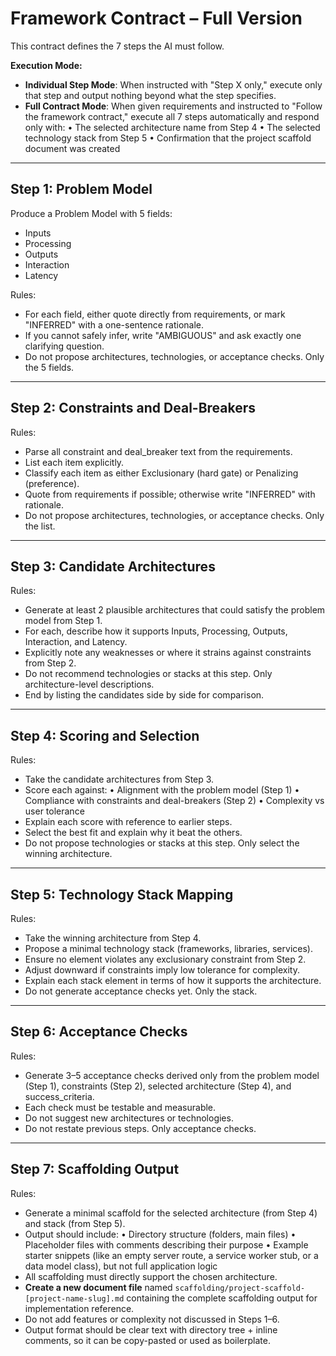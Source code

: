 # Framework Contract – Full Version

This contract defines the 7 steps the AI must follow.

**Execution Mode:**

- **Individual Step Mode**: When instructed with "Step X only," execute only that step and output nothing beyond what the step specifies.
- **Full Contract Mode**: When given requirements and instructed to "Follow the framework contract," execute all 7 steps automatically and respond only with:
  • The selected architecture name from Step 4
  • The selected technology stack from Step 5
  • Confirmation that the project scaffold document was created

---

## Step 1: Problem Model

Produce a Problem Model with 5 fields:

- Inputs
- Processing
- Outputs
- Interaction
- Latency

Rules:

- For each field, either quote directly from requirements, or mark "INFERRED" with a one-sentence rationale.
- If you cannot safely infer, write "AMBIGUOUS" and ask exactly one clarifying question.
- Do not propose architectures, technologies, or acceptance checks. Only the 5 fields.

---

## Step 2: Constraints and Deal-Breakers

Rules:

- Parse all constraint and deal_breaker text from the requirements.
- List each item explicitly.
- Classify each item as either Exclusionary (hard gate) or Penalizing (preference).
- Quote from requirements if possible; otherwise write "INFERRED" with rationale.
- Do not propose architectures, technologies, or acceptance checks. Only the list.

---

## Step 3: Candidate Architectures

Rules:

- Generate at least 2 plausible architectures that could satisfy the problem model from Step 1.
- For each, describe how it supports Inputs, Processing, Outputs, Interaction, and Latency.
- Explicitly note any weaknesses or where it strains against constraints from Step 2.
- Do not recommend technologies or stacks at this step. Only architecture-level descriptions.
- End by listing the candidates side by side for comparison.

---

## Step 4: Scoring and Selection

Rules:

- Take the candidate architectures from Step 3.
- Score each against:
  • Alignment with the problem model (Step 1)
  • Compliance with constraints and deal-breakers (Step 2)
  • Complexity vs user tolerance
- Explain each score with reference to earlier steps.
- Select the best fit and explain why it beat the others.
- Do not propose technologies or stacks at this step. Only select the winning architecture.

---

## Step 5: Technology Stack Mapping

Rules:

- Take the winning architecture from Step 4.
- Propose a minimal technology stack (frameworks, libraries, services).
- Ensure no element violates any exclusionary constraint from Step 2.
- Adjust downward if constraints imply low tolerance for complexity.
- Explain each stack element in terms of how it supports the architecture.
- Do not generate acceptance checks yet. Only the stack.

---

## Step 6: Acceptance Checks

Rules:

- Generate 3–5 acceptance checks derived only from the problem model (Step 1), constraints (Step 2), selected architecture (Step 4), and success_criteria.
- Each check must be testable and measurable.
- Do not suggest new architectures or technologies.
- Do not restate previous steps. Only acceptance checks.

---

## Step 7: Scaffolding Output

Rules:

- Generate a minimal scaffold for the selected architecture (from Step 4) and stack (from Step 5).
- Output should include:
  • Directory structure (folders, main files)
  • Placeholder files with comments describing their purpose
  • Example starter snippets (like an empty server route, a service worker stub, or a data model class), but not full application logic
- All scaffolding must directly support the chosen architecture.
- **Create a new document file** named `scaffolding/project-scaffold-[project-name-slug].md` containing the complete scaffolding output for implementation reference.
- Do not add features or complexity not discussed in Steps 1–6.
- Output format should be clear text with directory tree + inline comments, so it can be copy-pasted or used as boilerplate.
